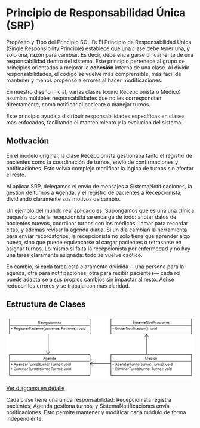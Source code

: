 # Principio de Responsabilidad Única (SRP)

Propósito y Tipo del Principio SOLID: El Principio de Responsabilidad Única (Single Responsibility Principle) establece que una clase debe tener una, y solo una, razón para cambiar. Es decir, debe encargarse únicamente de una responsabilidad dentro del sistema. 
Este principio pertenece al grupo de principios orientados a mejorar la **cohesión** interna de una clase. Al dividir responsabilidades, el código se vuelve más comprensible, más fácil de mantener y menos propenso a errores al hacer modificaciones.

En nuestro diseño inicial, varias clases (como Recepcionista o Médico) asumían múltiples responsabilidades que no les correspondían directamente, como notificar al paciente o manejar turnos.

Este principio ayuda a distribuir responsabilidades específicas en clases más enfocadas, facilitando el mantenimiento y la evolución del sistema.

## Motivación

En el modelo original, la clase Recepcionista gestionaba tanto el registro de pacientes como la coordinación de turnos, envío de confirmaciones y notificaciones. Esto volvía complejo modificar la lógica de turnos sin afectar el resto.

Al aplicar SRP, delegamos el envío de mensajes a SistemaNotificaciones, la gestión de turnos a Agenda, y el registro de pacientes a Recepcionista, dividiendo claramente sus motivos de cambio.

Un ejemplo del mundo real aplicado es: Supongamos que es una una clínica pequeña donde la recepcionista se encarga de todo: anotar datos de pacientes nuevos, coordinar turnos con los médicos, llamar para recordar citas, y además revisar la agenda diaria. Si un día cambian la herramienta para enviar recordatorios, la recepcionista no solo tiene que aprender algo nuevo, sino que puede equivocarse al cargar pacientes o retrasarse en asignar turnos. Lo mismo si falta la recepcionista por enfermedad y no hay una tarea claramente asignada: todo se vuelve caótico.

En cambio, si cada tarea está claramente dividida —una persona para la agenda, otra para notificaciones, otra para recibir pacientes— cada rol puede adaptarse a sus propios cambios sin impactar al resto. Así se reducen los errores y se trabaja con más claridad.

## Estructura de Clases

![Diagrama SRP](https://github.com/skalapuj/SistemaGestionTurnos/raw/main/imagenes/solid/SRP.png)

[Ver diagrama en detalle](https://drive.google.com/file/d/1n7ld2vgDHjx-63J7MM3WtpFKxPPUGBbj/view?usp=sharing)

Cada clase tiene una única responsabilidad: Recepcionista registra pacientes, Agenda gestiona turnos, y SistemaNotificaciones envía notificaciones. Esto permite mantener y modificar cada módulo de forma independiente.
